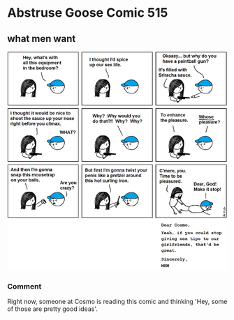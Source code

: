 # Abstruse Goose Comic 515
## what men want

![image](fucking_and_punching.png)
### Comment
Right now, someone at Cosmo is reading this comic and thinking 'Hey, some of those are pretty good ideas'.
